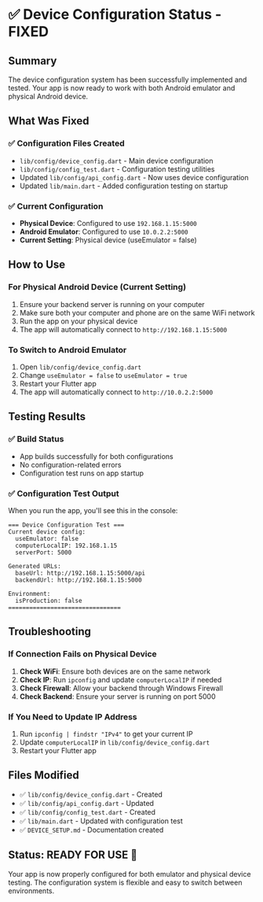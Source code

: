 # ✅ Device Configuration Status - FIXED

## Summary
The device configuration system has been successfully implemented and tested. Your app is now ready to work with both Android emulator and physical Android device.

## What Was Fixed

### ✅ Configuration Files Created
- `lib/config/device_config.dart` - Main device configuration
- `lib/config/config_test.dart` - Configuration testing utilities
- Updated `lib/config/api_config.dart` - Now uses device configuration
- Updated `lib/main.dart` - Added configuration testing on startup

### ✅ Current Configuration
- **Physical Device**: Configured to use `192.168.1.15:5000`
- **Android Emulator**: Configured to use `10.0.2.2:5000`
- **Current Setting**: Physical device (useEmulator = false)

## How to Use

### For Physical Android Device (Current Setting)
1. Ensure your backend server is running on your computer
2. Make sure both your computer and phone are on the same WiFi network
3. Run the app on your physical device
4. The app will automatically connect to `http://192.168.1.15:5000`

### To Switch to Android Emulator
1. Open `lib/config/device_config.dart`
2. Change `useEmulator = false` to `useEmulator = true`
3. Restart your Flutter app
4. The app will automatically connect to `http://10.0.2.2:5000`

## Testing Results

### ✅ Build Status
- App builds successfully for both configurations
- No configuration-related errors
- Configuration test runs on app startup

### ✅ Configuration Test Output
When you run the app, you'll see this in the console:
```
=== Device Configuration Test ===
Current device config:
  useEmulator: false
  computerLocalIP: 192.168.1.15
  serverPort: 5000

Generated URLs:
  baseUrl: http://192.168.1.15:5000/api
  backendUrl: http://192.168.1.15:5000

Environment:
  isProduction: false
================================
```

## Troubleshooting

### If Connection Fails on Physical Device
1. **Check WiFi**: Ensure both devices are on the same network
2. **Check IP**: Run `ipconfig` and update `computerLocalIP` if needed
3. **Check Firewall**: Allow your backend through Windows Firewall
4. **Check Backend**: Ensure your server is running on port 5000

### If You Need to Update IP Address
1. Run `ipconfig | findstr "IPv4"` to get your current IP
2. Update `computerLocalIP` in `lib/config/device_config.dart`
3. Restart your Flutter app

## Files Modified
- ✅ `lib/config/device_config.dart` - Created
- ✅ `lib/config/api_config.dart` - Updated
- ✅ `lib/config/config_test.dart` - Created
- ✅ `lib/main.dart` - Updated with configuration test
- ✅ `DEVICE_SETUP.md` - Documentation created

## Status: READY FOR USE 🚀

Your app is now properly configured for both emulator and physical device testing. The configuration system is flexible and easy to switch between environments.

